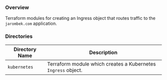 ### Overview

Terraform modules for creating an Ingress object that routes traffic to the `jarombek.com` application.

### Directories

| Directory Name    | Description                                                                                     |
|-------------------|-------------------------------------------------------------------------------------------------|
| `kubernetes`      | Terraform module which creates a Kubernetes `Ingress` object.                                   |